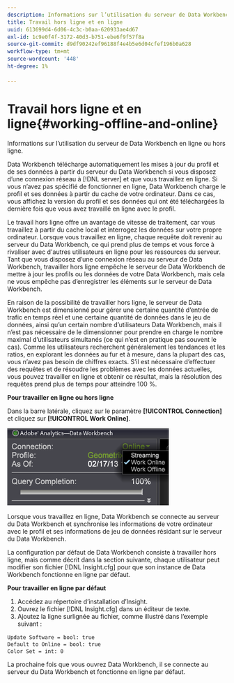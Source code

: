 ```yaml
---
description: Informations sur l’utilisation du serveur de Data Workbench en ligne ou hors ligne.
title: Travail hors ligne et en ligne
uuid: 613699d4-6d06-4c3c-b0aa-620933ae4d67
exl-id: 1c9e0f4f-3172-40d3-b751-ebe6f9f57f8a
source-git-commit: d9df90242ef96188f4e4b5e6d04cfef196b0a628
workflow-type: tm+mt
source-wordcount: '448'
ht-degree: 1%

---
```


# Travail hors ligne et en ligne{#working-offline-and-online}

Informations sur l’utilisation du serveur de Data Workbench en ligne ou hors ligne.

Data Workbench télécharge automatiquement les mises à jour du profil et de ses données à partir du serveur du Data Workbench si vous disposez d’une connexion réseau à [!DNL server] et que vous travaillez en ligne. Si vous n’avez pas spécifié de fonctionner en ligne, Data Workbench charge le profil et ses données à partir du cache de votre ordinateur. Dans ce cas, vous affichez la version du profil et ses données qui ont été téléchargées la dernière fois que vous avez travaillé en ligne avec le profil.

Le travail hors ligne offre un avantage de vitesse de traitement, car vous travaillez à partir du cache local et interrogez les données sur votre propre ordinateur. Lorsque vous travaillez en ligne, chaque requête doit revenir au serveur du Data Workbench, ce qui prend plus de temps et vous force à rivaliser avec d&#39;autres utilisateurs en ligne pour les ressources du serveur. Tant que vous disposez d’une connexion réseau au serveur de Data Workbench, travailler hors ligne empêche le serveur de Data Workbench de mettre à jour les profils ou les données de votre Data Workbench, mais cela ne vous empêche pas d’enregistrer les éléments sur le serveur de Data Workbench.

En raison de la possibilité de travailler hors ligne, le serveur de Data Workbench est dimensionné pour gérer une certaine quantité d’entrée de trafic en temps réel et une certaine quantité de données dans le jeu de données, ainsi qu’un certain nombre d’utilisateurs Data Workbench, mais il n’est pas nécessaire de le dimensionner pour prendre en charge le nombre maximal d’utilisateurs simultanés (ce qui n’est en pratique pas souvent le cas). Comme les utilisateurs recherchent généralement les tendances et les ratios, en explorant les données au fur et à mesure, dans la plupart des cas, vous n’avez pas besoin de chiffres exacts. S’il est nécessaire d’effectuer des requêtes et de résoudre les problèmes avec les données actuelles, vous pouvez travailler en ligne et obtenir ce résultat, mais la résolution des requêtes prend plus de temps pour atteindre 100 %.

**Pour travailler en ligne ou hors ligne**

Dans la barre latérale, cliquez sur le paramètre **[!UICONTROL Connection]** et cliquez sur **[!UICONTROL Work Online]**.

![](assets/sidebar_work_online.png)

Lorsque vous travaillez en ligne, Data Workbench se connecte au serveur du Data Workbench et synchronise les informations de votre ordinateur avec le profil et ses informations de jeu de données résidant sur le serveur du Data Workbench.

La configuration par défaut de Data Workbench consiste à travailler hors ligne, mais comme décrit dans la section suivante, chaque utilisateur peut modifier son fichier [!DNL Insight.cfg] pour que son instance de Data Workbench fonctionne en ligne par défaut.

**Pour travailler en ligne par défaut**

1. Accédez au répertoire d’installation d’Insight.
1. Ouvrez le fichier [!DNL Insight.cfg] dans un éditeur de texte.
1. Ajoutez la ligne surlignée au fichier, comme illustré dans l’exemple suivant :

```
Update Software = bool: true
Default to Online = bool: true
Color Set = int: 0
```

La prochaine fois que vous ouvrez Data Workbench, il se connecte au serveur du Data Workbench et fonctionne en ligne par défaut.

